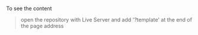 To see the content 
> open the repository with Live Server and
> add '?template' at the end of the page address
